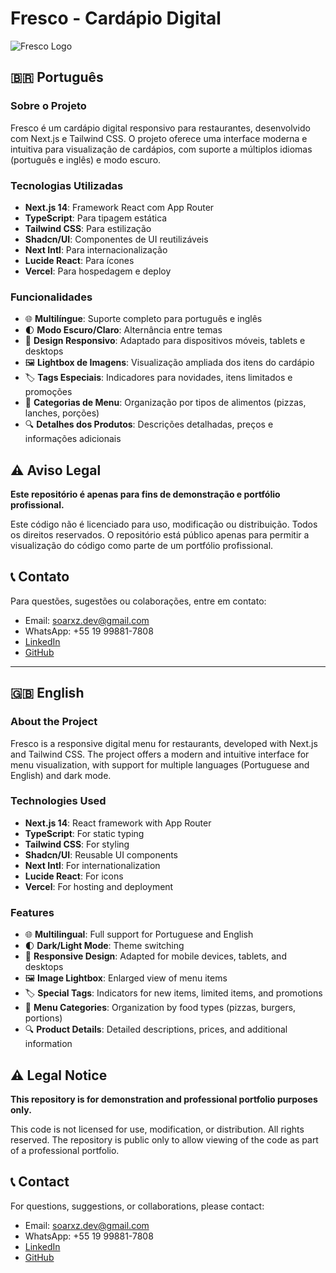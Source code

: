 # Fresco - Cardápio Digital

![Fresco Logo](https://d7hd88ngyqaw6jtz.public.blob.vercel-storage.com/restaurants/oficina-do-sabor/logo-main-torLP0dMlUbf2X03ILs5VRMAuBj7dl.png)

## 🇧🇷 Português

### Sobre o Projeto

Fresco é um cardápio digital responsivo para restaurantes, desenvolvido com Next.js e Tailwind CSS. O projeto oferece uma interface moderna e intuitiva para visualização de cardápios, com suporte a múltiplos idiomas (português e inglês) e modo escuro.

### Tecnologias Utilizadas

- **Next.js 14**: Framework React com App Router
- **TypeScript**: Para tipagem estática
- **Tailwind CSS**: Para estilização
- **Shadcn/UI**: Componentes de UI reutilizáveis
- **Next Intl**: Para internacionalização
- **Lucide React**: Para ícones
- **Vercel**: Para hospedagem e deploy

### Funcionalidades

- 🌐 **Multilíngue**: Suporte completo para português e inglês
- 🌓 **Modo Escuro/Claro**: Alternância entre temas
- 📱 **Design Responsivo**: Adaptado para dispositivos móveis, tablets e desktops
- 🖼️ **Lightbox de Imagens**: Visualização ampliada dos itens do cardápio
- 🏷️ **Tags Especiais**: Indicadores para novidades, itens limitados e promoções
- 🍕 **Categorias de Menu**: Organização por tipos de alimentos (pizzas, lanches, porções)
- 🔍 **Detalhes dos Produtos**: Descrições detalhadas, preços e informações adicionais

## ⚠️ Aviso Legal

**Este repositório é apenas para fins de demonstração e portfólio profissional.**

Este código não é licenciado para uso, modificação ou distribuição. Todos os direitos reservados.
O repositório está público apenas para permitir a visualização do código como parte de um portfólio profissional.

## 📞 Contato

Para questões, sugestões ou colaborações, entre em contato:

- Email: soarxz.dev@gmail.com
- WhatsApp: +55 19 99881-7808
- [LinkedIn](https://www.linkedin.com/in/bruno-soares-7885311b2/)
- [GitHub](https://github.com/Sorz-Dev)

---

## 🇬🇧 English

### About the Project

Fresco is a responsive digital menu for restaurants, developed with Next.js and Tailwind CSS. The project offers a modern and intuitive interface for menu visualization, with support for multiple languages (Portuguese and English) and dark mode.

### Technologies Used

- **Next.js 14**: React framework with App Router
- **TypeScript**: For static typing
- **Tailwind CSS**: For styling
- **Shadcn/UI**: Reusable UI components
- **Next Intl**: For internationalization
- **Lucide React**: For icons
- **Vercel**: For hosting and deployment

### Features

- 🌐 **Multilingual**: Full support for Portuguese and English
- 🌓 **Dark/Light Mode**: Theme switching
- 📱 **Responsive Design**: Adapted for mobile devices, tablets, and desktops
- 🖼️ **Image Lightbox**: Enlarged view of menu items
- 🏷️ **Special Tags**: Indicators for new items, limited items, and promotions
- 🍕 **Menu Categories**: Organization by food types (pizzas, burgers, portions)
- 🔍 **Product Details**: Detailed descriptions, prices, and additional information

## ⚠️ Legal Notice

**This repository is for demonstration and professional portfolio purposes only.**

This code is not licensed for use, modification, or distribution. All rights reserved.
The repository is public only to allow viewing of the code as part of a professional portfolio.

## 📞 Contact

For questions, suggestions, or collaborations, please contact:

- Email: soarxz.dev@gmail.com
- WhatsApp: +55 19 99881-7808
- [LinkedIn](https://www.linkedin.com/in/bruno-soares-7885311b2/)
- [GitHub](https://github.com/Sorz-Dev)
